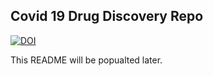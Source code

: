 ## Covid 19 Drug Discovery Repo
[![DOI](https://zenodo.org/badge/DOI/10.5281/zenodo.3986979.svg)](https://doi.org/10.5281/zenodo.3986979)

This README will be popualted later.
